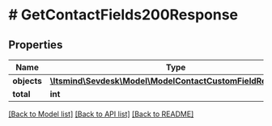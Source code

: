 # # GetContactFields200Response

## Properties

Name | Type | Description | Notes
------------ | ------------- | ------------- | -------------
**objects** | [**\Itsmind\Sevdesk\Model\ModelContactCustomFieldResponse[]**](ModelContactCustomFieldResponse.md) |  |
**total** | **int** |  | [optional]

[[Back to Model list]](../../README.md#models) [[Back to API list]](../../README.md#endpoints) [[Back to README]](../../README.md)
